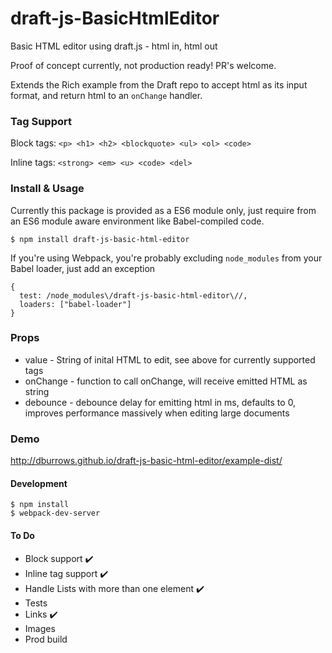 # draft-js-BasicHtmlEditor
Basic HTML editor using draft.js - html in, html out

Proof of concept currently, not production ready! PR's welcome.

Extends the Rich example from the Draft repo to accept html as its input format, and return html to an `onChange` handler.

### Tag Support

Block tags: `<p> <h1> <h2> <blockquote> <ul> <ol> <code>`

Inline tags: `<strong> <em> <u> <code> <del>`

### Install & Usage

Currently this package is provided as a ES6 module only, just require from an ES6 module aware environment like Babel-compiled code.

    $ npm install draft-js-basic-html-editor

If you're using Webpack, you're probably excluding `node_modules` from your Babel loader, just add an exception

    {
      test: /node_modules\/draft-js-basic-html-editor\//,
      loaders: ["babel-loader"]
    }

### Props

* value - String of inital HTML to edit, see above for currently supported tags
* onChange - function to call onChange, will receive emitted HTML as string
* debounce - debounce delay for emitting html in ms, defaults to 0, improves performance massively when editing large documents

### Demo

http://dburrows.github.io/draft-js-basic-html-editor/example-dist/

#### Development

    $ npm install
    $ webpack-dev-server

#### To Do

* Block support ✔️ 
* Inline tag support ✔️
* Handle Lists with more than one element ✔️
* Tests
* Links ✔️
* Images
* Prod build

